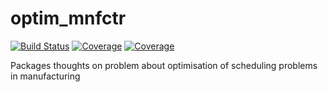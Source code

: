# optim_mnfctr

[![Build Status](https://ci.appveyor.com/api/projects/status/github/Patrikios/optim_mnfctr.jl?svg=true)](https://ci.appveyor.com/project/Patrikios/optim_mnfctr-jl)
[![Coverage](https://codecov.io/gh/Patrikios/optim_mnfctr.jl/branch/master/graph/badge.svg)](https://codecov.io/gh/Patrikios/optim_mnfctr.jl)
[![Coverage](https://coveralls.io/repos/github/Patrikios/optim_mnfctr.jl/badge.svg?branch=master)](https://coveralls.io/github/Patrikios/optim_mnfctr.jl?branch=master)


Packages thoughts on problem about optimisation of scheduling problems in manufacturing

